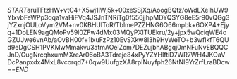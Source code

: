 $START$aruTFtzHW+vtC4+X5wj1lWj5k+00xeSSjXq/AoogBQtz/oWdLXeIhUW9YIxvbFeWPp3qqa1vaHiFVq4JSJnTNRiTg0f556jjhpMDYQSYG8eE5r90vQGg3jYZxnjOULoVym2VM+nv0KBHUlToR/TblmePZZHNG6O66mpbk+6OXP4+Ejyq+1DoLEN9agQMoPv59l0ZFw4dMx03MQyPXlTUEkru/2y+jpx5wQciqWE4oGZUJwe6vnAb/aOvBH00f+1IxuFzPz10EvSXkw8l3h9HyWeTO+b3wfIkfT6QUd9eDgCSH1PVKMwMmakvu3atmAOelZcm7DEZujbhABgqj0mNFuNvEBQQCJnD/GugNrcqhxumMXreAr06oBA3Tdreje84xPyYZYHIftiD7WR7WH4JKOaVDcPanpxdx4MxL8vcorqd7+0qw9UufgzXA8rpINuyfph26NtNI9YrZrfLraBDcw==$END$